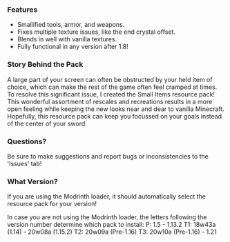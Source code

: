 ### Features
- Smallified tools, armor, and weapons.
- Fixes multiple texture issues, like the end crystal offset.
- Blends in well with vanilla textures.
- Fully functional in any version after 1.8!

### Story Behind the Pack
A large part of your screen can often be obstructed by your held item of choice, which can make the rest of the game often feel cramped at times. To resolve this significant issue, I created the Small Items resource pack! This wonderful assortment of rescales and recreations results in a more open feeling while keeping the new looks near and dear to vanilla Minecraft. Hopefully, this resource pack can keep you focussed on your goals instead of the center of your sword.

### Questions?

Be sure to make suggestions and report bugs or inconsistencies to the 'Issues' tab!

### What Version?
If you are using the Modrinth loader, it should automatically select the resource pack for your version!

In case you are not using the Modrinth loader, the letters following the version number determine which pack to install:
P: 1.5 - 1.13.2
T1: 18w43a (1.14) - 20w08a (1.15.2)
T2: 20w09a (Pre-1.16)
T3: 20w10a (Pre-1.16) - 1.21
